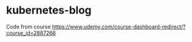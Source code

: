 # kubernetes-blog
Code from course https://www.udemy.com/course-dashboard-redirect/?course_id=2887266
